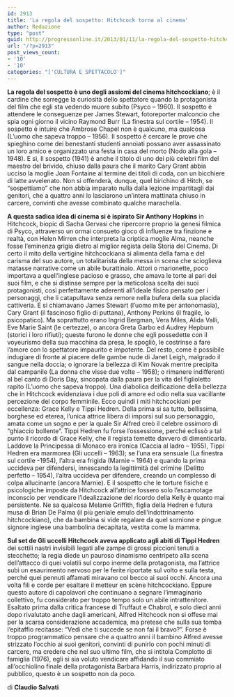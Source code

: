 ```yaml
---
id: 2913
title: 'La regola del sospetto: Hitchcock torna al cinema'
author: Redazione
type: "post"
guid: http://progressonline.it/2013/01/11/la-regola-del-sospetto-hitchcock-torna-al-cinema/
url: "/?p=2913"
post_views_count:
- '10'
- '10'
categories: "['CULTURA E SPETTACOLO']"
---
```


**La regola del sospetto è uno degli assiomi del cinema hitchcockiano**; è il cardine che sorregge la curiosità dello spettatore quando la protagonista del film che egli sta vedendo muore subito (Psyco – 1960). Il sospetto è attendere le conseguenze per James Stewart, fotoreporter malconcio che spia ogni giorno il vicino Raymond Burr (La finestra sul cortile – 1954). Il sospetto è intuire che Ambrose Chapel non è qualcuno, ma qualcosa (L’uomo che sapeva troppo – 1956). Il sospetto è cercare le prove che spieghino come dei benestanti studenti annoiati possano aver assassinato un loro amico e organizzato una festa in casa del morto (Nodo alla gola – 1948). E sì, Il sospetto (1941) è anche il titolo di uno dei più celebri film del maestro del brivido, chiuso dalla paura che il marito Cary Grant abbia ucciso la moglie Joan Fontaine al termine dei titoli di coda, con un bicchiere di latte avvelenato. Non si offenderà, dunque, quel birichino di Hitch, se “sospettiamo” che non abbia imparato nulla dalla lezione impartitagli dai genitori, che a quattro anni lo lasciarono un’intera mattinata chiuso in carcere, convinti che avesse combinato qualche marachella.

**A questa sadica idea di cinema si è ispirato Sir Anthony Hopkins** in Hitchcock, biopic di Sacha Gervasi che ripercorre proprio la genesi filmica di Psyco, attraverso un ormai consueto gioco di influenze tra finzione e realtà, con Helen Mirren che interpreta la criptica moglie Alma, neanche fosse l’eminenza grigia dietro al miglior regista della Storia del Cinema. Di certo il mito della vertigine hitchcockiana si alimenta della fama e del carisma del suo autore, un totalitarista della messa in scena che scioglieva matasse narrative come un abile burattinaio. Attori o marionette, poco importava a quell’inglese pacioso e grasso, che amava le torte al pari dei suoi film, e che si distinse sempre per la meticolosa scelta dei suoi protagonisti, così perfettamente aderenti all’ideale fisico pensato per i personaggi, che li catapultava senza remore nella bufera della sua placida cattiveria. E si chiamavano James Stewart (l’uomo mite per antonomasia), Cary Grant (il fascinoso figlio di puttana), Anthony Perkins (il fragile, lo psicopatico). Ma soprattutto erano Ingrid Bergman, Vera Miles, Alida Valli, Eve Marie Saint (le certezze), o ancora Greta Garbo ed Audrey Hepburn (storici i loro rifiuti); queste furono le donne che egli possedette con il voyeurismo della sua macchina da presa, le spogliò, le costrinse a fare l’amore con lo spettatore impaurito e impotente. Del resto, come è possibile indugiare di fronte al piacere delle gambe nude di Janet Leigh, malgrado il sangue nella doccia; o ignorare la bellezza di Kim Novak mentre precipita dal campanile (La donna che visse due volte – 1958); o rimanere indifferenti al bel canto di Doris Day, sincopata dalla paura per la vita del figlioletto rapito (L’uomo che sapeva troppo). Una diabolica deificazione della bellezza che in Hitchcock evidenziava i due poli di amore ed odio nella sua vacillante percezione del corpo femminile. Ecco quindi i miti hitchcockiani per eccellenza: Grace Kelly e Tippi Hedren. Della prima si sa tutto, bellissima, borghese ed eterea, l’unica attrice libera di imporsi sul suo personaggio, amata come un sogno e per la quale Sir Alfred creò il celebre ossimoro di “ghiaccio bollente”. Tippi Hedren fu forse l’ossessione, perché eclissò a tal punto il ricordo di Grace Kelly, che il regista temette davvero di dimenticarla. Laddove la Principessa di Monaco era ironica (Caccia al ladro – 1955), Tippi Hedren era marmorea (Gli uccelli – 1963); se l’una era sensuale (La finestra sul cortile -1954), l’altra era frigida (Marnie – 1964) e quando la prima uccideva per difendersi, innescando la legittimità del crimine (Delitto perfetto – 1954), l’altra uccideva per difendere, creando un complesso di colpa allucinante (ancora Marnie). E il sospetto che le torture fisiche e psicologiche imposte da Hitchcock all’attrice fossero solo l’escamotage inconscio per vendicare l’idealizzazione del ricordo della Kelly è quanto mai persistente. Ne sa qualcosa Melanie Griffith, figlia della Hedren e futura musa di Brian De Palma (il più geniale emulo dell’indottrinamento hitchcockiano), che da bambina si vide regalare da quel sornione e pingue signore inglese una bambolina decapitata, vestita come la mamma.

**Sul set de Gli uccelli Hitchcock aveva applicato agli abiti di Tippi Hedren** dei sottili nastri invisibili legati alle zampe di grossi piccioni tenuti a stecchetto; la regia diede un pauroso dinamismo centripeto alla scena dell’attacco di quei volatili sul corpo inerme della protagonista, ma l’attrice subì un esaurimento nervoso per le ferite riportate sul volto e sulla testa, perché quei pennuti affamati miravano col becco ai suoi occhi. Ancora una volta fili e corde per esaltare il metteur en scène hitchcockiano. Eppure questo autore di capolavori che continuano a segnare l’immaginario collettivo, fu considerato per troppo tempo solo un abile intrattenitore. Esaltato prima dalla critica francese di Truffaut e Chabrol, e solo dieci anni dopo rivalutato anche dagli americani, Alfred Hitchcock non si offese mai per la scarsa considerazione accademica, ma pretese che sulla sua tomba l’epitaffio recitasse: “Vedi che ti succede se non fai il bravo?”. Forse è troppo programmatico pensare che a quattro anni il bambino Alfred avesse strizzato l’occhio ai suoi genitori, convinti di punirlo con pochi minuti di carcere, ma credere che nel suo ultimo film, che si intitola Complotto di famiglia (1976), egli si sia voluto vendicare affidando il suo commiato all’occhiolino finale della protagonista Barbara Harris, indirizzato proprio al pubblico, questo è un sospetto non da poco.

di **Claudio Salvati**

<div> </div>